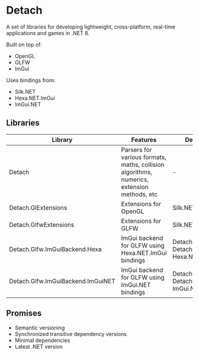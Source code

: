 # Detach

A set of libraries for developing lightweight, cross-platform, real-time applications and games in .NET 8.

Built on top of:
- OpenGL
- GLFW
- ImGui

Uses bindings from:
- Silk.NET
- Hexa.NET.ImGui
- ImGui.NET

## Libraries

| Library                           | Features                                                                                   | Dependencies                                               | NuGet                                                                                                                     |
|-----------------------------------|--------------------------------------------------------------------------------------------|------------------------------------------------------------|---------------------------------------------------------------------------------------------------------------------------|
| Detach                            | Parsers for various formats, maths, collision algorithms, numerics, extension methods, etc | -                                                          | [![NuGet Version](https://img.shields.io/nuget/v/NoahStolk.Detach.svg)](https://www.nuget.org/packages/NoahStolk.Detach/) |
| Detach.GlExtensions               | Extensions for OpenGL                                                                      | Silk.NET.OpenGL                                            |                                                                                                                           |
| Detach.GlfwExtensions             | Extensions for GLFW                                                                        | Silk.NET.GLFW                                              |                                                                                                                           |
| Detach.Glfw.ImGuiBackend.Hexa     | ImGui backend for GLFW using Hexa.NET.ImGui bindings                                       | Detach.GlExtensions, Detach.GlfwExtensions, Hexa.NET.ImGui |                                                                                                                           |
| Detach.Glfw.ImGuiBackend.ImGuiNET | ImGui backend for GLFW using ImGui.NET bindings                                            | Detach.GlExtensions, Detach.GlfwExtensions, ImGui.NET      |                                                                                                                           |

## Promises

- Semantic versioning
- Synchronized transitive dependency versions 
- Minimal dependencies
- Latest .NET version
